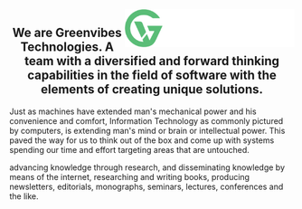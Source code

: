 <img src="img/GreenvibesLK white.png" width="300" align="right">
<h2 align="center">We are Greenvibes Technologies. A team with a diversified and forward thinking capabilities in the field of software with the elements of creating unique solutions. </h2>

Just as machines have extended man's mechanical power and his convenience and comfort, Information Technology as commonly pictured by computers, 
is extending man's mind or brain or intellectual power. 
This paved the way for us to think out of the box and come up with systems spending our time and effort targeting areas that are untouched.

advancing knowledge through research, and disseminating knowledge by means of the internet, researching and writing books, producing newsletters, editorials, monographs, seminars, lectures, conferences and the like.
